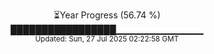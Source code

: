 <p align="center">
⏳Year Progress (56.74 %) <br>
█████████████████▁▁▁▁▁▁▁▁▁▁▁▁▁ <br>
<sub>Updated: Sun, 27 Jul 2025 02:22:58 GMT</sub>
</p>

